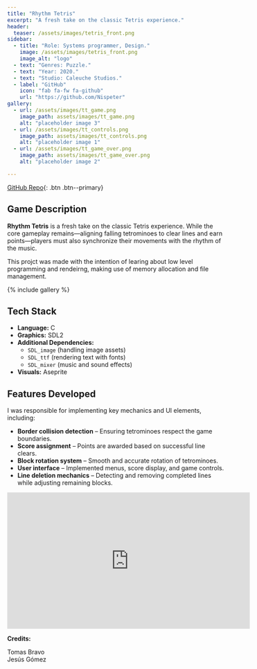 ```yaml
---
title: "Rhythm Tetris"
excerpt: "A fresh take on the classic Tetris experience."
header:
  teaser: /assets/images/tetris_front.png
sidebar:
  - title: "Role: Systems programmer, Design."
    image: /assets/images/tetris_front.png
    image_alt: "logo"
  - text: "Genres: Puzzle."
  - text: "Year: 2020."
  - text: "Studio: Caleuche Studios."
  - label: "GitHub"
    icon: "fab fa-fw fa-github"
    url: "https://github.com/Nispeter"
gallery:
  - url: /assets/images/tt_game.png
    image_path: assets/images/tt_game.png
    alt: "placeholder image 3"
  - url: /assets/images/tt_controls.png
    image_path: assets/images/tt_controls.png
    alt: "placeholder image 1"
  - url: /assets/images/tt_game_over.png
    image_path: assets/images/tt_game_over.png
    alt: "placeholder image 2"

---
```

[GitHub Repo](https://github.com/Nispeter/Rhythm_tetris){: .btn .btn--primary}
## Game Description
**Rhythm Tetris** is a fresh take on the classic Tetris experience. While the core gameplay remains—aligning falling tetrominoes to clear lines and earn points—players must also synchronize their movements with the rhythm of the music. 

This projct was made with the intention of learing about low level programming and rendeirng, making use of memory allocation and file management.

{% include gallery %}

## Tech Stack
- **Language:** C
- **Graphics:** SDL2
- **Additional Dependencies:**
  - `SDL_image` (handling image assets)
  - `SDL_ttf` (rendering text with fonts)
  - `SDL_mixer` (music and sound effects)
- **Visuals:** Aseprite

## Features Developed
I was responsible for implementing key mechanics and UI elements, including:
- **Border collision detection** – Ensuring tetrominoes respect the game boundaries.
- **Score assignment** – Points are awarded based on successful line clears.
- **Block rotation system** – Smooth and accurate rotation of tetrominoes.
- **User interface** – Implemented menus, score display, and game controls.
- **Line deletion mechanics** – Detecting and removing completed lines while adjusting remaining blocks.

<iframe width="560" height="315" src="https://www.youtube.com/embed/ssAJCIUWsxs?si=iWQgT9do4eURuu35" title="YouTube video player" frameborder="0" allow="accelerometer; autoplay; clipboard-write; encrypted-media; gyroscope; picture-in-picture; web-share" referrerpolicy="strict-origin-when-cross-origin" allowfullscreen></iframe>

**Credits:**

Tomas Bravo \
Jesús Gómez 